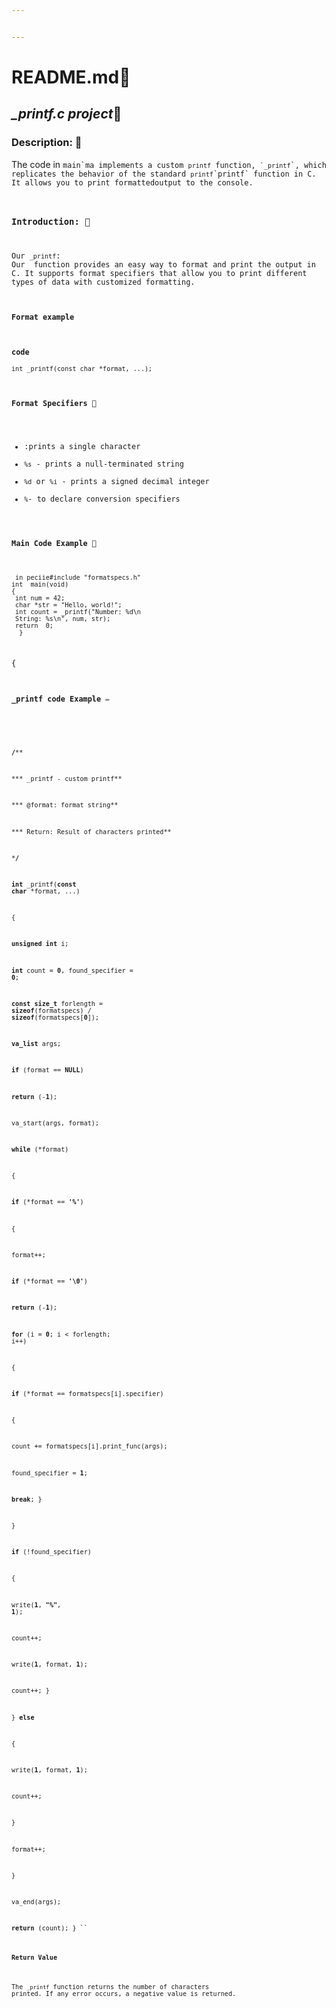```yaml
---


---
```


<h1 id="readme.mdnotebook href="http://README.md">README.md</a>📓</h1>
<h2 id="printf.c-projectmemo"><em>_printf.c project</em>📝</h2>
<h3 id="d:
##escription-: :book">Description: 📖</h3>
<p>The code in <code>main`ma implements a custom <code>printf</code> function, <code>`_printf</code>`, which replicates the behavior of the standard <code>printf</code>`printf` function in C. It allows you to print formattedoutput to the console.</p>
<h3 id="usage:computerUsage: 💻</h3>
<p>:
 To use the <code>`_printf</code>` function, you have to include the header files: <code>main.h</code> and <code>formatspecs.h</code>. The <code>main.h</code> header file contains function prototypes and necessary definitions. The <code>formatspecs.h</code>` likely contains the definitions of format specifiers and their printing functions.</p>
<h4 id="introduction-: :dart">Introduction: 🎯</h4>
<p>Our <code>_printf</code>:
Our  function provides an easy way to format and print the output in C. It supports format specifiers that allow you to print different types of data with customized formatting.</p>
<h4 id="format-example">Format example</h4>
<p><strong>code</strong><br>
<code>int _printf(const char *format, ...);</code></p>
<h4 id="format Specifiers- :calling">Format Specifiers 📲</h4>
<ul>
<li><codecode>:prints a single character</li>
<li><code>%s</code> - prints a null-terminated string</li>
<li><code>%d</code> or <code>%i</code> - prints a signed decimal integer</li>
<li><code>%</code>- to declare conversion specifiers</li>
</ul>
<h4 id="main-code-example-pencil">Main Code Example 📝</h4>
<pre class=" language-undefined"><code class="prism language-#include language-undefined"> in peciie#include "formatspecs.h"  
int  main(void) 
{ 
 int num = 42;
 char *str = "Hello, world!";
 int count = _printf("Number: %d\n
 String: %s\n", num, str); 
 return  0; 
  }
</code></pre>
<p>{</p>
<h4 id="printf-code-example-pencil2">_printf code Example ✏️</h4>
<pre class=" language-undefined"><code class="prism language-**#include** language-undefi

**#include** **"formatspecs.h"**

**/****

*** _printf - custom printf**

*** @format: format string**

*** Return: Result of characters printed**

***/**

**int** _printf(**const**  **char** *format, ...)

{

**unsigned**  **int** i;

**int** count = **0**, found_specifier = **0**;

**const**  **size_t** forlength = **sizeof**(formatspecs) / **sizeof**(formatspecs[**0**]);

**va_list** args;

  

**if** (format == **NULL**)

**return** (-**1**);

  

va_start(args, format);

  

**while** (*format)

{

**if** (*format == **'%'**)

{

format++;

**if** (*format == **'\0'**)

**return** (-**1**);

**for** (i = **0**; i &lt; forlength; i++)

{

**if** (*format == formatspecs[i].specifier)

{

count += formatspecs[i].print_func(args);

found_specifier = **1**;

**break**; }

}

**if** (!found_specifier)

{

write(**1**, **"%"**, **1**);

count++;

write(**1**, format, **1**);

count++; }

} **else**

{

write(**1**, format, **1**);

count++;

}

format++;

}

va_end(args);

**return** (count);
}
``
#### Return Value
The `_printf` function returns the number of characters printed. If any error occurs, a negative value is returned.
</code></pre>

####
<!--stackedit_data:
eyJoaXN0b3J5IjpbLTc5MDAxMTcwNV19
-->